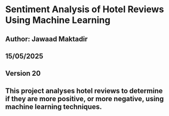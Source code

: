 # Sentiment Analysis of Hotel Reviews Using Machine Learning
## Author: Jawaad Maktadir
## 15/05/2025
## Version 20
## This project analyses hotel reviews to determine if they are more positive, or more negative, using machine learning techniques.